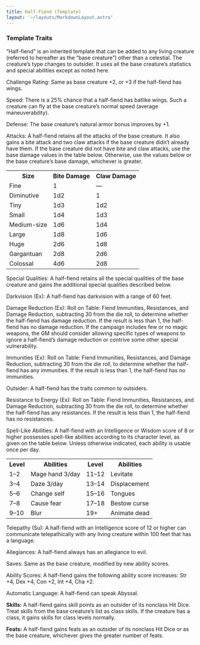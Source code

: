 ```yaml
---
title: Half-Fiend (Template)
layout: '~/layouts/MarkdownLayout.astro'
---
```

###  Template Traits

“Half-fiend” is an inherited template that can be added to any living creature
(referred to hereafter as the “base creature”) other than a celestial. The
creature’s type changes to outsider. It uses all the base creature’s
statistics and special abilities except as noted here.

Challenge Rating: Same as base creature +2, or +3 if the half-fiend has wings.

Speed: There is a 25% chance that a half-fiend has batlike wings. Such a
creature can fly at the base creature’s normal speed (average
maneuverability).

Defense: The base creature’s natural armor bonus improves by +1.

Attacks: A half-fiend retains all the attacks of the base creature. It also
gains a bite attack and two claw attacks if the base creature didn’t already
have them. If the base creature did not have bite and claw attacks, use the
base damage values in the table below. Otherwise, use the values below or the
base creature’s base damage, whichever is greater.


<table> <tr> <th> Size </th> <th> Bite Damage </th> <th> Claw Damage </th> </tr> <tr> <td> Fine </td> <td> 1 </td> <td> — </td> </tr> <tr class="shaded"> <td> Diminutive </td> <td> 1d2 </td> <td> 1 </td> </tr> <tr> <td> Tiny </td> <td> 1d3 </td> <td> 1d2 </td> </tr> <tr class="shaded"> <td> Small </td> <td> 1d4 </td> <td> 1d3 </td> </tr> <tr> <td> Medium-size </td> <td> 1d6 </td> <td> 1d4 </td> </tr> <tr class="shaded"> <td> Large </td> <td> 1d8 </td> <td> 1d6 </td> </tr> <tr> <td> Huge </td> <td> 2d6 </td> <td> 1d8 </td> </tr> <tr class="shaded"> <td> Gargantuan </td> <td> 2d8 </td> <td> 2d6 </td> </tr> <tr> <td> Colossal </td> <td> 4d6 </td> <td> 2d8 </td> </tr> </table>



Special Qualities: A half-fiend retains all the special qualities of the base
creature and gains the additional special qualities described below.

Darkvision (Ex): A half-fiend has darkvision with a range of 60 feet.

Damage Reduction (Ex): Roll on Table: Fiend Immunities, Resistances, and
Damage Reduction, subtracting 30 from the die roll, to determine whether the
half-fiend has damage reduction. If the result is less than 1, the half-fiend
has no damage reduction. If the campaign includes few or no magic weapons, the
GM should consider allowing specific types of weapons to ignore a half-fiend’s
damage reduction or contrive some other special vulnerability.

Immunities (Ex): Roll on Table: Fiend Immunities, Resistances, and Damage
Reduction, subtracting 30 from the die roll, to determine whether the half-
fiend has any immunities. If the result is less than 1, the half-fiend has no
immunities.

Outsider: A half-fiend has the traits common to outsiders.

Resistance to Energy (Ex): Roll on Table: Fiend Immunities, Resistances, and
Damage Reduction, subtracting 30 from the die roll, to determine whether the
half-fiend has any resistances. If the result is less than 1, the half-fiend
has no resistances.

Spell-Like Abilities: A half-fiend with an Intelligence or Wisdom score of 8
or higher possesses spell-like abilities according to its character level, as
given on the table below. Unless otherwise indicated, each ability is usable
once per day.


<table> <tr> <th> Level </th> <th> Abilities </th> <th> Level </th> <th> Abilities </th> </tr> <tr> <td> 1–2 </td> <td> Mage hand 3/day </td> <td> 11–12 </td> <td> Levitate </td> </tr> <tr class="shaded"> <td> 3–4 </td> <td> Daze 3/day </td> <td> 13–14 </td> <td> Displacement </td> </tr> <tr> <td> 5–6 </td> <td> Change self </td> <td> 15–16 </td> <td> Tongues </td> </tr> <tr class="shaded"> <td> 7–8 </td> <td> Cause fear </td> <td> 17–18 </td> <td> Bestow curse </td> </tr> <tr> <td> 9–10 </td> <td> Blur </td> <td> 19+ </td> <td> Animate dead </td> </tr> </table>



Telepathy (Su): A half-fiend with an Intelligence score of 12 or higher can
communicate telepathically with any living creature within 100 feet that has a
language.

Allegiances: A half-fiend always has an allegiance to evil.

Saves: Same as the base creature, modified by new ability scores.

Ability Scores: A half-fiend gains the following ability score increases: Str
+4, Dex +4, Con +2, Int +4, Cha +2.

Automatic Language: A half-fiend can speak Abyssal.

**Skills:** A half-fiend gains skill points as an outsider of its nonclass Hit
Dice. Treat skills from the base creature’s list as class skills. If the
creature has a class, it gains skills for class levels normally.

**Feats:** A half-fiend gains feats as an outsider of its nonclass Hit Dice or
as the base creature, whichever gives the greater number of feats.

